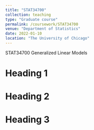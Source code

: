 ```yaml
---
title: "STAT34700"
collection: teaching
type: "Graduate course"
permalink: /coursework/STAT34700
venue: "Department of Statistics"
date: 2022-01-10
location: "The University of Chicago"
---
```


STAT34700 Generalized Linear Models

Heading 1
======

Heading 2
======

Heading 3
======
